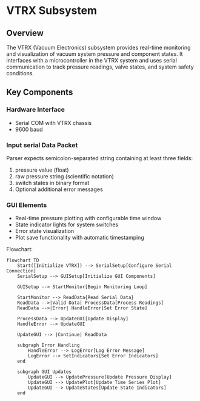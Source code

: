 # VTRX Subsystem

## Overview

The VTRX (Vacuum Electronics) subsystem provides real-time monitoring and visualization of vacuum system pressure and component states. It interfaces with a microcontroller in the VTRX system and uses serial communication to track pressure readings, valve states, and system safety conditions.

## Key Components
### Hardware Interface
- Serial COM with VTRX chassis
- 9600 baud

### Input serial Data Packet
Parser expects semicolon-separated string containing at least three fields:
1. pressure value (float)
2. raw pressure string (scientific notation)
3. switch states in binary format
4. Optional additional error messages


### GUI Elements
- Real-time pressure plotting with configurable time window
- State indicator lights for system switches
- Error state visualization
- Plot save functionality with automatic timestamping

Flowchart: 
```mermaid
flowchart TD
    Start([Initialize VTRX]) --> SerialSetup[Configure Serial Connection]
    SerialSetup --> GUISetup[Initialize GUI Components]
    
    GUISetup --> StartMonitor[Begin Monitoring Loop]
    
    StartMonitor --> ReadData{Read Serial Data}
    ReadData -->|Valid Data| ProcessData[Process Readings]
    ReadData -->|Error| HandleError[Set Error State]
    
    ProcessData --> UpdateGUI[Update Display]
    HandleError --> UpdateGUI
    
    UpdateGUI --> |Continue| ReadData
    
    subgraph Error Handling
        HandleError --> LogError[Log Error Message]
        LogError --> SetIndicators[Set Error Indicators]
    end
    
    subgraph GUI Updates
        UpdateGUI --> UpdatePressure[Update Pressure Display]
        UpdateGUI --> UpdatePlot[Update Time Series Plot]
        UpdateGUI --> UpdateStates[Update State Indicators]
    end
```